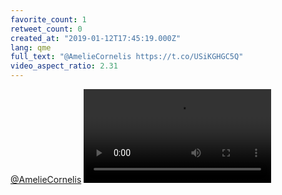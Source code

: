 ```yaml
---
favorite_count: 1
retweet_count: 0
created_at: "2019-01-12T17:45:19.000Z"
lang: qme
full_text: "@AmelieCornelis https://t.co/USiKGHGC5Q"
video_aspect_ratio: 2.31
---
```


[@AmelieCornelis](https://twitter.com/AmelieCornelis)
![Embedded Video](https://twitter-media-coderbyheart.s3.eu-north-1.amazonaws.com/1084144305718087681-DwunfmiXcAIzMqX.mp4)
